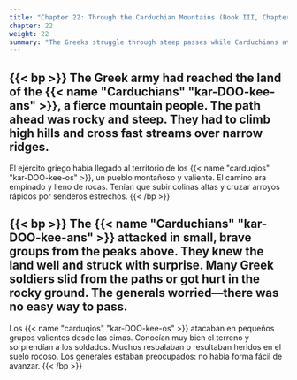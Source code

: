 ```yaml
---
title: "Chapter 22: Through the Carduchian Mountains (Book III, Chapter 6)"
chapter: 22
weight: 22
summary: "The Greeks struggle through steep passes while Carduchians attack from the heights."
---
```


{{< bp >}}
The Greek army had reached the land of the {{< name "Carduchians" "kar-DOO-kee-ans" >}}, a fierce mountain people. The path ahead was rocky and steep. They had to climb high hills and cross fast streams over narrow ridges.
---
El ejército griego había llegado al territorio de los {{< name "carduqios" "kar-DOO-kee-os" >}}, un pueblo montañoso y valiente. El camino era empinado y lleno de rocas. Tenían que subir colinas altas y cruzar arroyos rápidos por senderos estrechos.
{{< /bp >}}

{{< bp >}}
The {{< name "Carduchians" "kar-DOO-kee-ans" >}} attacked in small, brave groups from the peaks above. They knew the land well and struck with surprise. Many Greek soldiers slid from the paths or got hurt in the rocky ground. The generals worried—there was no easy way to pass.
---
Los {{< name "carduqios" "kar-DOO-kee-os" >}} atacaban en pequeños grupos valientes desde las cimas. Conocían muy bien el terreno y sorprendían a los soldados. Muchos resbalaban o resultaban heridos en el suelo rocoso. Los generales estaban preocupados: no había forma fácil de avanzar.
{{< /bp >}}

